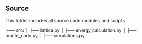 ## Source

This folder includes all source code modules and scripts

├── src/
│   ├── lattice.py
│   ├── energy_calculation.py
│   ├── monte_carlo.py
│   ├── simulations.py

